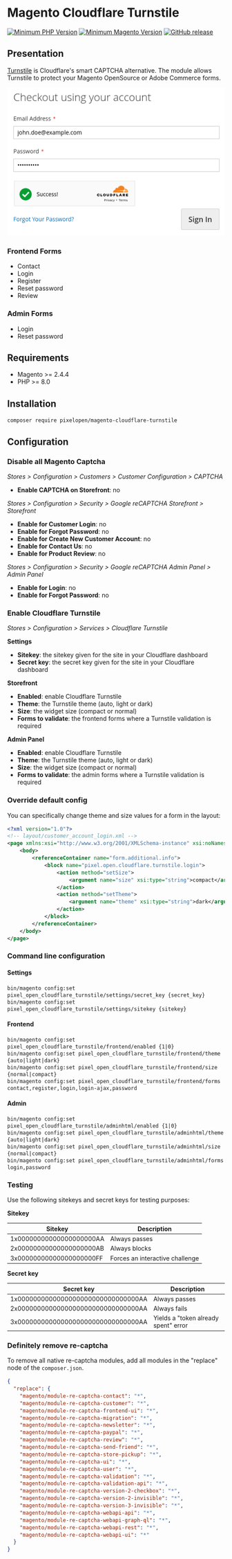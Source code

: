 # Magento Cloudflare Turnstile

[![Minimum PHP Version](https://img.shields.io/badge/php-%3E%3D%208.0-green)](https://php.net/)
[![Minimum Magento Version](https://img.shields.io/badge/magento-%3E%3D%202.4.4-green)](https://business.adobe.com/products/magento/magento-commerce.html)
[![GitHub release](https://img.shields.io/github/v/release/Pixel-Open/magento-cloudflare-turnstile)](https://github.com/Pixel-Open/magento-cloudflare-turnstile/releases)

## Presentation

[Turnstile](https://developers.cloudflare.com/turnstile/) is Cloudflare's smart CAPTCHA alternative. The module allows Turnstile to protect your Magento OpenSource or Adobe Commerce forms.

![Cloudflare Turnstile](screenshot.png)

### Frontend Forms

- Contact
- Login
- Register
- Reset password
- Review

### Admin Forms

- Login
- Reset password

## Requirements

- Magento >= 2.4.4
- PHP >= 8.0

## Installation

```
composer require pixelopen/magento-cloudflare-turnstile
```

## Configuration

### Disable all Magento Captcha

*Stores > Configuration > Customers > Customer Configuration > CAPTCHA*

- **Enable CAPTCHA on Storefront**: no

*Stores > Configuration > Security > Google reCAPTCHA Storefront > Storefront*

- **Enable for Customer Login**: no
- **Enable for Forgot Password**: no
- **Enable for Create New Customer Account**: no
- **Enable for Contact Us**: no
- **Enable for Product Review**: no

*Stores > Configuration > Security > Google reCAPTCHA Admin Panel > Admin Panel*

- **Enable for Login**: no
- **Enable for Forgot Password**: no

### Enable Cloudflare Turnstile

*Stores > Configuration > Services > Cloudflare Turnstile*

**Settings**

- **Sitekey**: the sitekey given for the site in your Cloudflare dashboard
- **Secret key**: the secret key given for the site in your Cloudflare dashboard

**Storefront**

- **Enabled**: enable Cloudflare Turnstile
- **Theme**: the Turnstile theme (auto, light or dark)
- **Size**: the widget size (compact or normal)
- **Forms to validate**: the frontend forms where a Turnstile validation is required

**Admin Panel**

- **Enabled**: enable Cloudflare Turnstile
- **Theme**: the Turnstile theme (auto, light or dark)
- **Size**: the widget size (compact or normal)
- **Forms to validate**: the admin forms where a Turnstile validation is required

### Override default config

You can specifically change theme and size values for a form in the layout:

```xml
<?xml version="1.0"?>
<!-- layout/customer_account_login.xml -->
<page xmlns:xsi="http://www.w3.org/2001/XMLSchema-instance" xsi:noNamespaceSchemaLocation="urn:magento:framework:View/Layout/etc/page_configuration.xsd">
    <body>
        <referenceContainer name="form.additional.info">
            <block name="pixel.open.cloudflare.turnstile.login">
                <action method="setSize">
                    <argument name="size" xsi:type="string">compact</argument>
                </action>
                <action method="setTheme">
                    <argument name="theme" xsi:type="string">dark</argument>
                </action>
            </block>
        </referenceContainer>
    </body>
</page>
```

### Command line configuration

#### Settings

```shell
bin/magento config:set pixel_open_cloudflare_turnstile/settings/secret_key {secret_key}
bin/magento config:set pixel_open_cloudflare_turnstile/settings/sitekey {sitekey}
```

#### Frontend

```shell
bin/magento config:set pixel_open_cloudflare_turnstile/frontend/enabled {1|0}
bin/magento config:set pixel_open_cloudflare_turnstile/frontend/theme {auto|light|dark}
bin/magento config:set pixel_open_cloudflare_turnstile/frontend/size {normal|compact}
bin/magento config:set pixel_open_cloudflare_turnstile/frontend/forms contact,register,login,login-ajax,password
```

#### Admin

```shell
bin/magento config:set pixel_open_cloudflare_turnstile/adminhtml/enabled {1|0}
bin/magento config:set pixel_open_cloudflare_turnstile/adminhtml/theme {auto|light|dark}
bin/magento config:set pixel_open_cloudflare_turnstile/adminhtml/size {normal|compact}
bin/magento config:set pixel_open_cloudflare_turnstile/adminhtml/forms login,password
```

### Testing

Use the following sitekeys and secret keys for testing purposes:

**Sitekey**

| Sitekey                  | Description                     |
|--------------------------|---------------------------------|
| 1x00000000000000000000AA | Always passes                   |
| 2x00000000000000000000AB | Always blocks                   |
| 3x00000000000000000000FF | Forces an interactive challenge |

**Secret key**

| Secret key                          | Description                          |
|-------------------------------------|--------------------------------------|
| 1x0000000000000000000000000000000AA | Always passes                        |
| 2x0000000000000000000000000000000AA | Always fails                         |
| 3x0000000000000000000000000000000AA | Yields a "token already spent" error |

### Definitely remove re-captcha

To remove all native re-captcha modules, add all modules in the "replace" node of the `composer.json`.

```json
{
  "replace": {
    "magento/module-re-captcha-contact": "*",
    "magento/module-re-captcha-customer": "*",
    "magento/module-re-captcha-frontend-ui": "*",
    "magento/module-re-captcha-migration": "*",
    "magento/module-re-captcha-newsletter": "*",
    "magento/module-re-captcha-paypal": "*",
    "magento/module-re-captcha-review": "*",
    "magento/module-re-captcha-send-friend": "*",
    "magento/module-re-captcha-store-pickup": "*",
    "magento/module-re-captcha-ui": "*",
    "magento/module-re-captcha-user": "*",
    "magento/module-re-captcha-validation": "*",
    "magento/module-re-captcha-validation-api": "*",
    "magento/module-re-captcha-version-2-checkbox": "*",
    "magento/module-re-captcha-version-2-invisible": "*",
    "magento/module-re-captcha-version-3-invisible": "*",
    "magento/module-re-captcha-webapi-api": "*",
    "magento/module-re-captcha-webapi-graph-ql": "*",
    "magento/module-re-captcha-webapi-rest": "*",
    "magento/module-re-captcha-webapi-ui": "*"
  }
}
```

